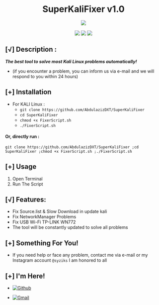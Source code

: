 
<h1 align="center">SuperKaliFixer v1.0</h1>
<p align="center">
  <img src="https://img.shields.io/badge/Version-1.0-green?style=for-the-badge">
  <br>
  <br>
  <img src="https://img.shields.io/badge/Author-AbdulazizDXT-green?style=flat-square">
  <img src="https://img.shields.io/badge/Made%20in-Oman-green?style=flat-square">
  <img src="https://img.shields.io/badge/Powerd%20BY-Shell%20Script-green?style=flat-square">
</p>

## [√] Description :

***The best tool to solve most Kali Linux problems automatically!***

 - (if you encounter a problem, you can inform us via e-mail and we will respond to you within 24 hours)

## [+] Installation

 - For KALI Linux :
    - ```git clone https://github.com/AbdulazizDXT/SuperKaliFixer```
    - ```cd SuperKaliFixer```
    - ```chmod +x FixerScript.sh```
    - ```./FixerScript.sh```

#### Or, directly run :
```
git clone https://github.com/AbdulazizDXT/SuperKaliFixer ;cd SuperKaliFixer ;chmod +x FixerScript.sh ;./FixerScript.sh

```

## [+] Usage

1. Open Terminal 
2. Run The Script 

## [√] Features:

 - Fix Source.list & Slow Download in update kali
 - Fix NetworkManager Problems 
 - Fix USB Wi-Fi TP-LINK WN772 
 - The tool will be constantly updated to solve all problems

## [+] Something For You!

 - If you need help or face any problem, contact me via e-mail or my Instagram account ```@syziks``` I am honored to all

## [+] I'm Here!


- [![Github](https://img.shields.io/badge/Github-AbdulazizDXT-green?style=for-the-badge&logo=github)](https://github.com/AbdulazizDXT)

- [![Gmail](https://img.shields.io/badge/Gmail-AbdulazizDXT-green?style=for-the-badge&logo=gmail)](mailto:Abdulazizalhasaniwin@gmail.com)
